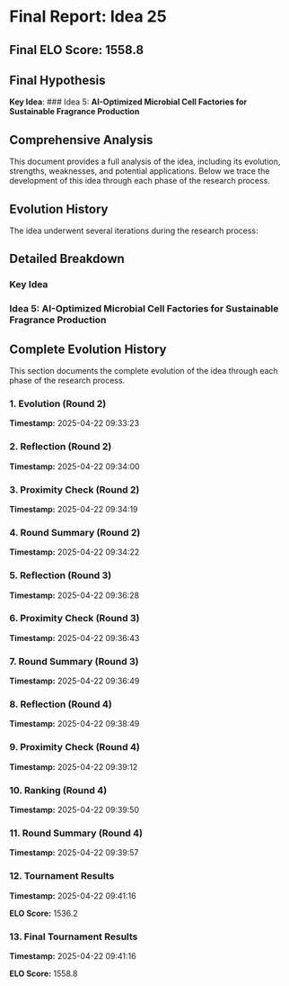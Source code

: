 # Final Report: Idea 25

## Final ELO Score: 1558.8

## Final Hypothesis

**Key Idea**: ### Idea 5: **AI-Optimized Microbial Cell Factories for Sustainable Fragrance Production**

## Comprehensive Analysis

This document provides a full analysis of the idea, including its evolution, strengths, weaknesses, and potential applications. Below we trace the development of this idea through each phase of the research process.

## Evolution History

The idea underwent several iterations during the research process:

## Detailed Breakdown

### Key Idea

### Idea 5: **AI-Optimized Microbial Cell Factories for Sustainable Fragrance Production**

## Complete Evolution History

This section documents the complete evolution of the idea through each phase of the research process.

### 1. Evolution (Round 2)
**Timestamp:** 2025-04-22 09:33:23



### 2. Reflection (Round 2)
**Timestamp:** 2025-04-22 09:34:00



### 3. Proximity Check (Round 2)
**Timestamp:** 2025-04-22 09:34:19



### 4. Round Summary (Round 2)
**Timestamp:** 2025-04-22 09:34:22



### 5. Reflection (Round 3)
**Timestamp:** 2025-04-22 09:36:28



### 6. Proximity Check (Round 3)
**Timestamp:** 2025-04-22 09:36:43



### 7. Round Summary (Round 3)
**Timestamp:** 2025-04-22 09:36:49



### 8. Reflection (Round 4)
**Timestamp:** 2025-04-22 09:38:49



### 9. Proximity Check (Round 4)
**Timestamp:** 2025-04-22 09:39:12



### 10. Ranking (Round 4)
**Timestamp:** 2025-04-22 09:39:50



### 11. Round Summary (Round 4)
**Timestamp:** 2025-04-22 09:39:57



### 12. Tournament Results
**Timestamp:** 2025-04-22 09:41:16

**ELO Score:** 1536.2



### 13. Final Tournament Results
**Timestamp:** 2025-04-22 09:41:16

**ELO Score:** 1558.8



